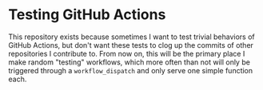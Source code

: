 # Testing GitHub Actions
This repository exists because sometimes I want to test trivial behaviors of GitHub Actions, but don't want these tests to clog up the commits of other repositories I contribute to. From now on, this will be the primary place I make random "testing" workflows, which more often than not will only be triggered through a `workflow_dispatch` and only serve one simple function each. 
